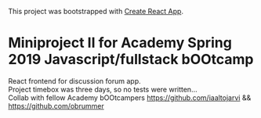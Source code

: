 This project was bootstrapped with [Create React App](https://github.com/facebook/create-react-app).

# Miniproject II for Academy Spring 2019 Javascript/fullstack bOOtcamp
React frontend for discussion forum app.\
Project timebox was three days, so no tests were written...\
Collab with fellow Academy bOOtcampers https://github.com/iaaltojarvi && https://github.com/obrummer